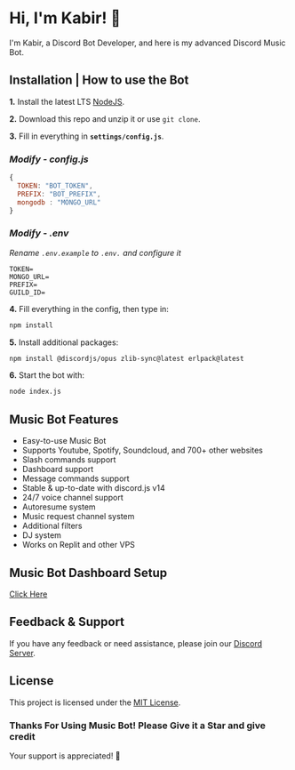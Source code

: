 # Hi, I'm Kabir! 👋

I'm Kabir, a Discord Bot Developer, and here is my advanced Discord Music Bot.

## **Installation | How to use the Bot**

**1.** Install the latest LTS [NodeJS](https://nodejs.org/en/).

**2.** Download this repo and unzip it or use `git clone`.

**3.** Fill in everything in **`settings/config.js`**.

### _Modify - config.js_

```javascript
{
  TOKEN: "BOT_TOKEN",
  PREFIX: "BOT_PREFIX",
  mongodb : "MONGO_URL"
}
```

### _Modify - .env_

_*Rename `.env.example` to `.env.` and configure it*_

```env
TOKEN=
MONGO_URL=
PREFIX=
GUILD_ID=
```

**4.** Fill everything in the config, then type in:

```sh
npm install
```

**5.** Install additional packages:

```sh
npm install @discordjs/opus zlib-sync@latest erlpack@latest
```

**6.** Start the bot with:

```sh
node index.js
```

## Music Bot Features

- Easy-to-use Music Bot
- Supports Youtube, Spotify, Soundcloud, and 700+ other websites
- Slash commands support
- Dashboard support
- Message commands support
- Stable & up-to-date with discord.js v14
- 24/7 voice channel support
- Autoresume system
- Music request channel system
- Additional filters
- DJ system
- Works on Replit and other VPS

## Music Bot Dashboard Setup

[Click Here](https://github.com/kabirsingh2004/JUGNU-Dashboard/blob/main/README.md)

## Feedback & Support

If you have any feedback or need assistance, please join our [Discord Server](https://discord.gg/FuKfAREn9f).

## License

This project is licensed under the [MIT License](https://choosealicense.com/licenses/mit/).

### Thanks For Using Music Bot! Please Give it a Star and give credit

Your support is appreciated! 🌟

